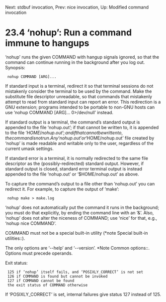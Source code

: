 Next: stdbuf invocation,  Prev: nice invocation,  Up: Modified command invocation

23.4 ‘nohup’: Run a command immune to hangups
=============================================

‘nohup’ runs the given COMMAND with hangup signals ignored, so that the
command can continue running in the background after you log out.
Synopsis:

     nohup COMMAND [ARG]...

   If standard input is a terminal, redirect it so that terminal
sessions do not mistakenly consider the terminal to be used by the
command.  Make the substitute file descriptor unreadable, so that
commands that mistakenly attempt to read from standard input can report
an error.  This redirection is a GNU extension; programs intended to be
portable to non-GNU hosts can use ‘nohup COMMAND [ARG]... 0>/dev/null’
instead.

   If standard output is a terminal, the command’s standard output is
appended to the file ‘nohup.out’; if that cannot be written to, it is
appended to the file ‘$HOME/nohup.out’; and if that cannot be written
to, the command is not run.  Any ‘nohup.out’ or ‘$HOME/nohup.out’ file
created by ‘nohup’ is made readable and writable only to the user,
regardless of the current umask settings.

   If standard error is a terminal, it is normally redirected to the
same file descriptor as the (possibly-redirected) standard output.
However, if standard output is closed, standard error terminal output is
instead appended to the file ‘nohup.out’ or ‘$HOME/nohup.out’ as above.

   To capture the command’s output to a file other than ‘nohup.out’ you
can redirect it.  For example, to capture the output of ‘make’:

     nohup make > make.log

   ‘nohup’ does not automatically put the command it runs in the
background; you must do that explicitly, by ending the command line with
an ‘&’.  Also, ‘nohup’ does not alter the niceness of COMMAND; use
‘nice’ for that, e.g., ‘nohup nice COMMAND’.

   COMMAND must not be a special built-in utility (*note Special
built-in utilities::).

   The only options are ‘--help’ and ‘--version’.  *Note Common
options::.  Options must precede operands.

   Exit status:

     125 if ‘nohup’ itself fails, and ‘POSIXLY_CORRECT’ is not set
     126 if COMMAND is found but cannot be invoked
     127 if COMMAND cannot be found
     the exit status of COMMAND otherwise

   If ‘POSIXLY_CORRECT’ is set, internal failures give status 127
instead of 125.

